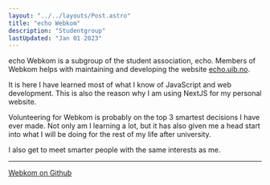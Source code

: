 ```yaml
---
layout: "../../layouts/Post.astro"
title: "echo Webkom"
description: "Studentgroup"
lastUpdated: "Jan 01 2023"
---
```


echo Webkom is a subgroup of the student association, echo. Members of Webkom helps with maintaining and developing the website [echo.uib.no](https://echo.uib.no/).

It is here I have learned most of what I know of JavaScript and web development. This is also the reason why I am using NextJS for my personal website.

Volunteering for Webkom is probably on the top 3 smartest decisions I have ever made. Not only am I learning a lot, but it has also given me a head start into what I will be doing for the rest of my life after university.

I also get to meet smarter people with the same interests as me.

---

[Webkom on Github](https://github.com/echo-webkom)
